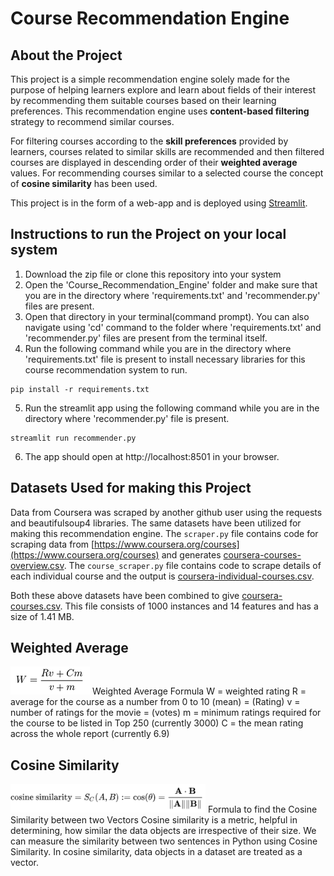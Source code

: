 # Course Recommendation Engine


## About the Project
This project is a simple recommendation engine solely made for the purpose of helping learners explore and learn about fields of their interest by recommending them suitable courses based on their learning preferences. This recommendation engine uses **content-based filtering** strategy to recommend similar courses.

For filtering courses according to the **skill preferences** provided by learners, courses related to similar skills are recommended and then filtered courses are displayed in descending order of their **weighted average** values. For recommending courses similar to a selected course the concept of **cosine similarity** has been used.

This project is in the form of a web-app and is deployed using [Streamlit](https://www.streamlit.io/).

## Instructions to run the Project on your local system

1. Download the zip file or clone this repository into your system
2. Open the 'Course_Recommendation_Engine' folder and make sure that you are in the directory where 'requirements.txt' and 'recommender.py' files are present.
3. Open that directory in your terminal(command prompt). You can also navigate using 'cd' command to the folder where 'requirements.txt' and 'recommender.py' files are present from the terminal itself.
4. Run the following command while you are in the directory where 'requirements.txt' file is present to install necessary libraries for this course recommendation system to run.
  ```
  pip install -r requirements.txt
  ```
5. Run the streamlit app using the following command while you are in the directory where 'recommender.py' file is present.
  ```
  streamlit run recommender.py
  ```
6. The app should open at http://localhost:8501 in your browser.

## Datasets Used for making this Project
Data from Coursera was scraped by another github user using the requests and beautifulsoup4 libraries. The same datasets have been utilized for making this recommendation engine. The ```scraper.py``` file contains code for scraping data from [https://www.coursera.org/courses](https://www.coursera.org/courses) and generates [coursera-courses-overview.csv](https://github.com/raghav0303/Course_Recommendation_Engine/blob/main/Datasets/coursera-courses-overview.csv). The ```course_scraper.py``` file contains code to scrape details of each individual course and the output is [coursera-individual-courses.csv](https://github.com/raghav0303/Course_Recommendation_Engine/blob/main/Datasets/coursera-individual-courses.csv).  

Both these above datasets have been combined to give [coursera-courses.csv](https://github.com/raghav0303/Course_Recommendation_Engine/blob/main/Datasets/coursera-courses.csv). This file consists of 1000 instances and 14 features and has a size of 1.41 MB.

## Weighted Average
![](https://github.com/raghav0303/Course_Recommendation_Engine/blob/main/Images/Weighted%20Average%20Formula.png)
Weighted Average Formula
W = weighted rating
R = average for the course as a number from 0 to 10 (mean) = (Rating)
v = number of ratings for the movie = (votes)
m = minimum ratings required for the course to be listed in Top 250 (currently 3000)
C = the mean rating across the whole report (currently 6.9)

## Cosine Similarity
![](https://github.com/raghav0303/Course_Recommendation_Engine/blob/main/Images/Cosine%20Similarity%20Formula.png)
Formula to find the Cosine Similarity between two Vectors
Cosine similarity is a metric, helpful in determining, how similar the data objects are irrespective of their size. We can measure the similarity between two sentences in Python using Cosine Similarity. In cosine similarity, data objects in a dataset are treated as a vector.
